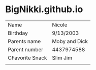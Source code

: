 # BigNikki.github.io 

<table>
<tr><td>Name</td><td>Nicole</td></tr>
<tr><td>Birthday</td><td>9/13/2003</td></tr>
<tr><td>Parents name</td><td>Moby and Dick</td></tr>
<tr><td>Parent number</td><td>4437974588</td></tr>
<tr><td>CFavorite Snack</td><td>Slim Jim</td></tr>
<tr><td></td><td></td></tr>
</table>
